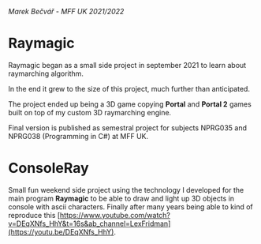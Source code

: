 *Marek Bečvář - MFF UK 2021/2022*
# Raymagic

Raymagic began as a small side project in september 2021 to learn about raymarching algorithm.

In the end it grew to the size of this project, much further than anticipated.

The project ended up being a 3D game copying **Portal** and **Portal 2** games built on top of my custom 3D raymarching engine. 

Final version is published as semestral project for subjects NPRG035 and NPRG038 (Programming in C#) at MFF UK.

# ConsoleRay

Small fun weekend side project using the technology I developed for the main program **Raymagic** to be able to draw and light up 3D objects in console with ascii characters.
Finally after many years being able to kind of reproduce this [https://www.youtube.com/watch?v=DEqXNfs_HhY&t=16s&ab_channel=LexFridman](https://youtu.be/DEqXNfs_HhY).
